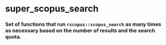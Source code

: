 # super_scopus_search

### Set of functions that run `rscopus::scopus_search` as many times as necessary based on the number of results and the search quota.
